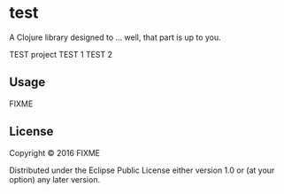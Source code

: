 # test

A Clojure library designed to ... well, that part is up to you.

TEST project
TEST 1
TEST 2

## Usage

FIXME

## License

Copyright © 2016 FIXME

Distributed under the Eclipse Public License either version 1.0 or (at
your option) any later version.
